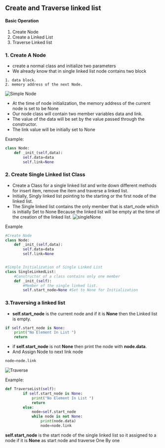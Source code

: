 ## Create and Traverse linked list

#### Basic Operation
1. Create Node
2. Create a Linked List
3. Traverse Linked list

### 1. Create A Node

- create a normal class and initialize two parameters
- We already know that in single linked list node contains two block
```
1. data block.
2. memory address of the next Node.
```
![Simple Node](https://github.com/chavarera/PythonScript/blob/master/DataStructureAndAlgorithm/sinplenode.png)
- At the time of node initialization, the memory address of the current node is set to be None
- Our node class will contain two member variables data and link. 
- The value of the data will be set by the value passed through the constructor.
- The link value  will be initially set to None

Example:
```python
class Node:
    def _init_(self,data):
        self.data=data
        self.link=None
```

### 2. Create Single Linked list Class

- Create a Class for a single linked list and write down different methods for insert item, remove the item and traverse a linked list.
- Initially, Singly linked list pointing to the starting or the first node of the linked list.
- The Single linked list contains the only member that is start_node which is initially Set to None Because the linked list will be empty
at the time of the creation of the linked list.
![singleNone](https://github.com/chavarera/PythonScript/blob/master/DataStructureAndAlgorithm/singlelinkedlist.png)

Example
```python
#Create Node
class Node:
    def _init_(self,data):
        self.data=data
        self.link=None


#Simple Initialization of Single Linked List
class SingleLinkedList:
    #Constructor of a class contains only one member
    def _init_(self):
        #Member of the single linked list.
        self.start_node=None #Set to None for Initialization 
```

### 3.Traversing a linked list
- **self.start_node** is the current node and if it is **None** then the Linked list is empty.
```python
if self.start_node is None:
    print("No Element In List ")
    return
```
- if **self.start_node** is not **None** then print the node with **node.data**.
- And Assign Node to next link node 
```python
node=node.link
```
![Traverse](https://github.com/chavarera/PythonScript/blob/master/DataStructureAndAlgorithm/traverselinkedkist.png)

Example:
```python
def TraverseList(self):
        if self.start_node is None:
            print("No Element In List ")
            return
        else:            
            node=self.start_node
            while node is not None:
                print(node.data)
                node=node.link    
```
**self.start_node** is the start node of the single linked list so it assigned to a node if it is  **None** as start node and traverse One By one
